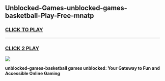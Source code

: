 
## Unblocked-Games-unblocked-games-basketball-Play-Free-mnatp
<h3>
<a href="https://premium76.site?title=unblocked-games-basketball&ref=18A">CLICK TO PLAY</a></h3>
<hr>

<h3>
<a href="https://premium76.site?title=unblocked-games-basketball&ref=18A">CLICK 2 PLAY</a>
  
</h3>

<a href="https://premium76.site?title=unblocked-games-basketball&ref=18A"><img src="https://clearcache.store/games.png"></a>


**unblocked-games-basketball games unblocked: Your Gateway to Fun and Accessible Online Gaming**
